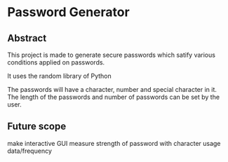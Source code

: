 # Password Generator

## Abstract

This project is made to generate secure passwords which satify various conditions applied on passwords. 

It uses the random library of Python

The passwords will have a character, number and special character in it. The length of the passwords and number of passwords can be set by the user. 

## Future scope

make interactive GUI
measure strength of password with character usage data/frequency